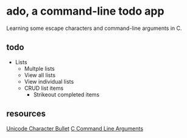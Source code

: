 # ado, a command-line todo app
Learning some escape characters and command-line arguments in C.

## todo
- Lists
  - Multple lists
  - View all lists
  - View individual lists
  - CRUD list items
    - Strikeout completed items

## resources
[Unicode Character Bullet](http://www.fileformat.info/info/unicode/char/2022/index.htm)
[C Command Line Arguments](ihttp://www.tutorialspoint.com/cprogramming/c_command_line_arguments.htm)
